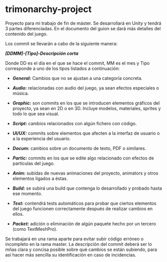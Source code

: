 # trimonarchy-project
Proyecto para mi trabajo de fin de máster. Se desarrollará en Unity y tendrá 3 partes diferenciadas. En el documento del guion se dará más detalles del contenido del juego.

Los commit se llevarán a cabo de la siguiente manera:

*__[DDMM]-[Tipo]-Descripción corta__*

Donde DD es el día en el que se hace el commit, MM es el mes y Tipo corresponde a uno de los tipos listados a continuación:

* *__General:__* Cambios que no se ajustan a una categoría concreta.

* *__Audio:__* relacionadas con audio del juego, ya sean efectos especiales o música.

* *__Graphic:__* son commits en los que se introducen elementos gráficos del proyecto, ya sean en 2D o en 3D. Incluye modelos, materiales, sprites y todo lo que sea visual.

* *__Script:__* cambios relacionados con algún fichero con código.

* *__UI/UX:__* commits sobre elementos que afecten a la interfaz de usuario o a la experiencia del usuario.

* *__Docum:__* cambios sobre un documento de texto, PDF o similares.

* *__Partic:__* commits en los que se edite algo relacionado con efectos de partículas del juego.

* *__Anim:__* subidas de nuevas animaciones del proyecto, animators y otros elementos ligados a éstas.

* *__Build:__* se subirá una build que contenga lo desarrollado y probado hasta ese momento.

* *__Test:__* contendrá tests automáticos para probar que ciertos elementos del juego funcionen correctamente después de realizar cambios en ellos.

* *__Packet:__* adición o eliminación de algún paquete hecho por un tercero (como TextMeshPro).

Se trabajará en una rama aparte para evitar subir código erróneo o incompleto en la rama master. La descripción del commit deberá ser lo mñas clara y concisa posible sobre qué cambios se están subiendo, para así hacer más sencilla su identificación en caso de incidencias.
